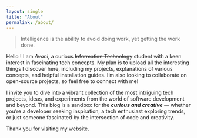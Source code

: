 ```yaml
---
layout: single
title: "About"
permalink: /about/
---
```

> Intelligence is the ability to avoid doing work, yet getting the work done.


Hello ! I am *Avani*, a curious ~~Information Technology~~ student with a keen interest in fascinating tech concepts. My plan is to upload all the interesting things I discover here, including my projects, explanations of various concepts, and helpful installation guides. I’m also looking to collaborate on open-source projects, so feel free to connect with me!


I invite you to dive into a vibrant collection of the most intriguing tech projects, ideas, and experiments from the world of software development and beyond. This blog is a sandbox for the ***curious and creative*** — whether you’re a developer seeking inspiration, a tech enthusiast exploring trends, or just someone fascinated by the intersection of code and creativity.

Thank you for visiting my website.
